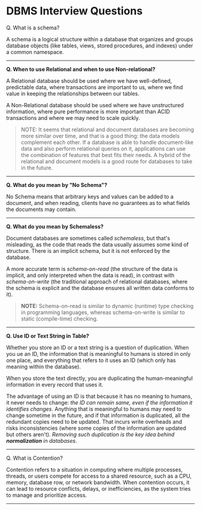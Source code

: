 # DBMS Interview Questions

Q. What is a schema?

A schema is a logical structure within a database that organizes and groups database objects (like tables, views, stored procedures, and indexes) under a common namespace.

---


**Q. When to use Relational and when to use Non-relational?**

A Relational database should be used where we have well-defined, predictable data, where transactions are important to us, where we find value in keeping the relationships between our tables.

A Non-Relational database should be used where we have unstructured information, where pure performance is more important than ACID transactions and where we may need to scale quickly.

> NOTE: It seems that relational and document databases are becoming more similar over time, and that is a good thing: the data models complement each other. If a database is able to handle document-like data and also perform relational queries on it, applications can use the combination of features that best fits their needs. A hybrid of the relational and document models is a good route for databases to take in the future.

---

**Q. What do you mean by "No Schema"?**

No Schema means that arbitrary keys and values can be added to a document, and when reading, clients have no guarantees as to what fields the documents may contain.

---

**Q. What do you mean by Schemaless?**

Document databases are sometimes called _schemaless_, but that's misleading, as the code that reads the data usually assumes some kind of structure. There is an implicit schema, but it is not enforced by the database.

A more accurate term is _schema-on-read_ (the structure of the data is implicit, and only interpreted when the data is read), in contrast with _schema-on-write_ (the traditional approach of relational databases, where the schema is explicit and the database ensures all written data conforms to it).

> **NOTE:** Schema-on-read is similar to dynamic (runtime) type checking in programming languages, whereas schema-on-write is similar to static (compile-time) checking.

---

**Q. Use ID or Text String in Table?**

Whether you store an ID or a text string is a question of duplication. When you ue an ID, the information that is meaningful to humans is stored in only one place, and everything that refers to it uses an ID (which only has meaning within the database).

When you store the text directly, you are duplicating the human-meaningful information in every record that uses it.

The advantage of using an ID is that because it has no meaning to humans, it never needs to change: _the ID can remain same, even if the information it identifies changes_. Anything that is meaningful to humans may need to change sometime in the future, and if that information is duplicated, all the redundant copies need to be updated. That incurs write overheads and risks inconsistencies (where some copies of the information are updated but others aren't). _Removing such duplication is the key idea behind **normalization** in databases_.

---

Q. What is Contention?

Contention refers to a situation in computing where multiple processes, threads, or users compete for access to a shared resource, such as a CPU, memory, database row, or network bandwidth. When contention occurs, it can lead to resource conflicts, delays, or inefficiencies, as the system tries to manage and prioritize access.

---